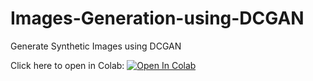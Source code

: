 # Images-Generation-using-DCGAN
Generate Synthetic Images using DCGAN

Click here to open in Colab: 
<a href="https://colab.research.google.com/github/RittikeGhosh/Images-Generation-using-DCGAN/blob/main/GenerateSyntheticImage.ipynb" target="_parent"><img src="https://colab.research.google.com/assets/colab-badge.svg" alt="Open In Colab"/></a>
